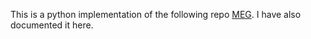 This is a python implementation of the following repo [MEG](https://github.com/abinashagasti/Multiplayer_Reach_Avoid/tree/master/MEG). I have also documented it here.
